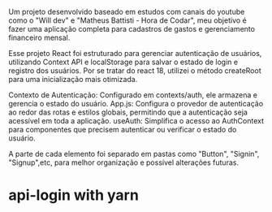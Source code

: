 Um projeto desenvolvido baseado em estudos com canais do youtube como o "Will dev" e "Matheus Battisti - Hora de Codar", meu objetivo é fazer uma aplicação completa para cadastros de gastos e gerenciamento financeiro mensal.

Esse projeto React foi estruturado para gerenciar autenticação de usuários, utilizando Context API e localStorage para salvar o estado de login e registro dos usuários. 
Por se tratar do react 18, utilizei o método createRoot para uma inicialização mais otimizada.

Contexto de Autenticação: Configurado em contexts/auth, ele armazena e gerencia o estado do usuário.
App.js: Configura o provedor de autenticação ao redor das rotas e estilos globais, permitindo que a autenticação seja acessível em toda a aplicação.
useAuth: Simplifica o acesso ao AuthContext para componentes que precisem autenticar ou verificar o estado do usuário.

A parte de cada elemento foi separado em pastas como "Button", "Signin", "Signup",etc, para melhor organização e possível alterações futuras. 

# api-login with yarn
